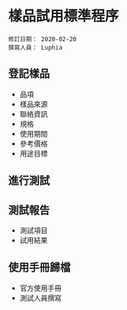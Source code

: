 # 樣品試用標準程序
```text
修訂日期： 2020-02-20
撰寫人員： Luphia
```

## 登記樣品
- 品項
- 樣品來源
- 聯絡資訊
- 規格
- 使用期間
- 參考價格
- 用途目標

## 進行測試

## 測試報告
- 測試項目
- 試用結果

## 使用手冊歸檔
- 官方使用手冊
- 測試人員撰寫
